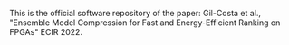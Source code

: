 This is the official software repository of the paper: Gil-Costa et al., "Ensemble Model Compression for Fast and Energy-Efficient Ranking on FPGAs" ECIR 2022.
